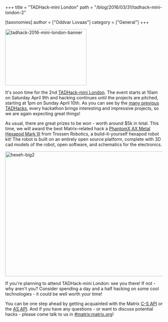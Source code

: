 +++
title = "TADHack-mini London"
path = "/blog/2016/03/31/tadhack-mini-london-2"

[taxonomies]
author = ["Oddvar Lovaas"]
category = ["General"]
+++

<img src="/blog/wp-content/uploads/2016/03/tadhack-2016-mini-london-banner.png" alt="tadhack-2016-mini-london-banner" width="260" height="180" class="alignright size-full wp-image-1589" />

It's soon time for the 2nd <a href="http://tadhack.com/2016/mini-london/">TADHack-mini London</a>. The event starts at 10am on Saturday April 9th and hacking continues until the projects are pitched, starting at 1pm on Sunday April 10th. As you can see by the <a href="/blog/posts/?s=tadhack">many previous TADHacks</a>, every hackathon brings interesting and impressive projects, so we are again expecting great things! 

As usual, there are great prizes to be won - worth around $5k in total. This time, we will award the best Matrix-related hack a <a href="http://www.trossenrobotics.com/phantomx-ax-hexapod.aspx">PhantomX AX Metal Hexapod Mark III</a> from Trossen Robotics, a build-it-yourself hexapod robot kit! The robot is built on an entirely open source platform, complete with 3D cad models of the robot, open software, and schematics for the electronics.

<img src="/blog/wp-content/uploads/2016/03/hexeh-big2.jpg" alt="hexeh-big2" width="577" height="400" class="aligncenter size-full wp-image-1591" />

If you're planning to attend TADHack-mini London: see you there! If not - why aren't you? Consider spending a day and a half hacking on some cool technologies - it could be well worth your time! 

You can be one step ahead by getting acquainted with the Matrix <a href="http://matrix.org/docs/spec/r0.0.1/client_server.html">C-S API</a> or the <a href="http://matrix.org/docs/spec/r0.0.1/application_service.html">AS API</a>. And if you have any questions - or want to discuss potential hacks - please come talk to us in <a href="https://vector.im/beta/#/room/#matrix:matrix.org">#matrix:matrix.org</a>!
